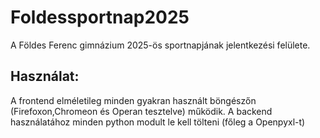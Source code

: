 # Foldessportnap2025
A Földes Ferenc gimnázium 2025-ös sportnapjának jelentkezési felülete.
## Használat:
A frontend elméletileg minden gyakran használt böngészőn (Firefoxon,Chromeon és Operan tesztelve) működik.
A backend használatához minden python modult le kell tölteni (főleg a Openpyxl-t)